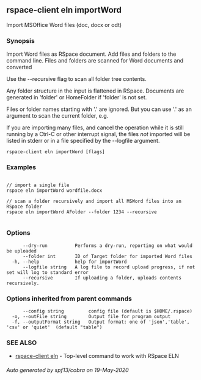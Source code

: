 ## rspace-client eln importWord

Import MSOffice Word files (doc, docx or odt)

### Synopsis

 Import Word files as RSpace document. Add files and folders to the command line. 
Files and folders are scanned for Word documents and converted

Use the --recursive flag to scan all folder tree contents.

Any folder structure in the input is flattened in RSpace. 
Documents are generated in 'folder' or HomeFolder if 'folder' is not set.

Files or folder names starting with '.' are ignored. But you can use '.' as an argument
to scan the current folder, e.g.

If you are importing many files, and cancel the operation while it is still running by a Ctrl-C
or other interrupt signal, the files *not* imported will be listed in stderr or in a file
specified by the --logfile argument.
	

```
rspace-client eln importWord [flags]
```

### Examples

```

// import a single file
rspace eln importWord wordfile.docx

// scan a folder recursively and import all MSWord files into an RSpace folder
rspace eln importWord AFolder --folder 1234 --recursive
	
```

### Options

```
      --dry-run          Performs a dry-run, reporting on what would be uploaded
      --folder int       ID of Target folder for imported Word files
  -h, --help             help for importWord
      --logfile string   A log file to record upload progress, if not set will log to standard error
      --recursive        If uploading a folder, uploads contents recursively.
```

### Options inherited from parent commands

```
      --config string         config file (default is $HOME/.rspace)
  -o, --outFile string        Output file for program output
  -f, --outputFormat string   Output format: one of 'json','table', 'csv' or 'quiet'  (default "table")
```

### SEE ALSO

* [rspace-client eln](rspace-client_eln.md)	 - Top-level command to work with RSpace ELN

###### Auto generated by spf13/cobra on 19-May-2020
